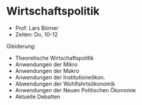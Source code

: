 # Wirtschaftspolitik

- Prof: Lars Börner
- Zeiten: Do, 10-12



Gleiderung:

- Theoretische Wirtschaftspolitik
- Anwendungen der Mikro
- Anwendungen der Makro
- Anwendungen der Institutioneökon.
- Abwendungen der Wohlfahrtsökonomik
- Anwendungen der Neuen Politischen Ökonomie
- Aktuelle Debatten



